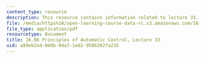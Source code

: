 ```yaml
---
content_type: resource
description: This resource contains information related to lecture 33.
file: /media/https%3A/open-learning-course-data-rc.s3.amazonaws.com/16-06-principles-of-automatic-control-fall-2012/a89eb2ed060b9da71e829586362fa235_MIT16_06F12_Lecture_33.pdf
file_type: application/pdf
resourcetype: Document
title: 16.06 Principles of Automatic Control, Lecture 33
uid: a89eb2ed-060b-9da7-1e82-9586362fa235
---
```

